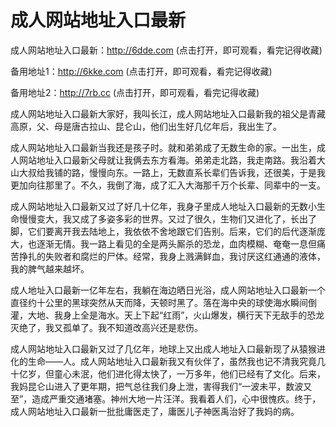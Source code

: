 # 成人网站地址入口最新

成人网站地址入口最新：http://6dde.com (点击打开，即可观看，看完记得收藏)

备用地址1：http://6kke.com (点击打开，即可观看，看完记得收藏)

备用地址2：http://7rb.cc (点击打开，即可观看，看完记得收藏)


成人网站地址入口最新大家好，我叫长江，成人网站地址入口最新我的祖父是青藏高原，父、母是唐古拉山、昆仑山，他们出生好几亿年后，我出生了。

成人网站地址入口最新当我还是孩子时。就和弟弟成了无数生命的家。一出生，成人网站地址入口最新父母就让我俩去东方看海。弟弟走北路，我走南路。我沿着大山大叔给我铺的路，慢慢向东。一路上，无数直系长辈们告诉我，还很美，于是我更加向往那里了。不久，我倒了海，成了汇入大海那千万个长辈、同辈中的一支。

成人网站地址入口最新又过了好几十亿年，我身子里成人地址入口最新的无数小生命慢慢变大，我又成了多姿多彩的世界。又过了很久，生物们又进化了，长出了脚，它们要离开我去陆地上，我依依不舍地跟它们告别。后来，它们的后代逐渐庞大，也逐渐无情。我一路上看见的全是两头厮杀的恐龙，血肉模糊、奄奄一息但痛苦挣扎的失败者和腐烂的尸体。经常，我身上溅满鲜血，我讨厌这红通通的液体，我的脾气越来越坏。

成人地址入口最新一亿年左右，我躺在海边晒日光浴，成人网站地址入口最新一个直径约十公里的黑球突然从天而降，天顿时黑了。落在海中央的球使海水瞬间倒灌，大地、我身上全是海水。天上下起“红雨”，火山爆发，横行天下无敌手的恐龙灭绝了，我又孤单了。我不知道改高兴还是悲伤。

成人网站地址入口最新又过了几亿年，地球上又出成人地址入口最新现了从猿猴进化的生命——人。成人网站地址入口最新我又有伙伴了，虽然我也记不清我究竟几十亿岁，但童心未泯，他们进化得太快了，一万多年，他们已经有了文化。后来，我妈昆仑山进入了更年期，把气总往我们身上泄，害得我们“一波未平，数波又至”，造成严重交通堵塞。神州大地一片汪洋。我看着人们，心中很愧疚。终于，成人网站地址入口最新一批批庸医走了，庸医儿子神医禹治好了我妈的病。
